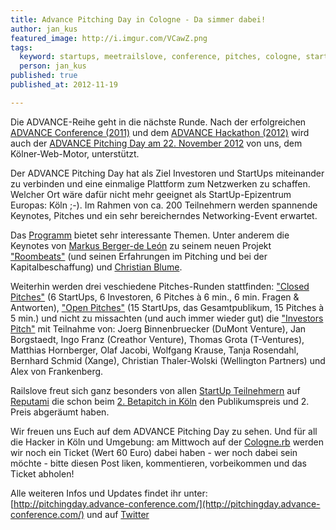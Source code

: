 ```yaml
---
title: Advance Pitching Day in Cologne - Da simmer dabei!
author: jan_kus
featured_image: http://i.imgur.com/VCawZ.png
tags:
  keyword: startups, meetrailslove, conference, pitches, cologne, startups, railslove
  person: jan_kus
published: true
published_at: 2012-11-19

---
```


Die ADVANCE-Reihe geht in die nächste Runde. Nach der erfolgreichen [ADVANCE Conference (2011)](http://www.advance-conference.com/) und dem [ADVANCE Hackathon (2012)](http://hackathon.advance-conference.com/) wird auch der [ADVANCE Pitching Day am 22. November 2012](http://pitchingday.advance-conference.com/) von uns, dem Kölner-Web-Motor, unterstützt.

Der ADVANCE Pitching Day hat als Ziel Investoren und StartUps miteinander zu verbinden und eine einmalige Plattform zum Netzwerken zu schaffen. Welcher Ort wäre dafür nicht mehr geeignet als StartUp-Epizentrum Europas: Köln ;-). Im Rahmen von ca. 200 Teilnehmern werden spannende Keynotes, Pitches und ein sehr bereicherndes Networking-Event erwartet.

Das [Programm](http://pitchingday.advance-conference.com/programm/) bietet sehr interessante Themen. Unter anderem die Keynotes von [Markus Berger-de León](http://pitchingday.advance-conference.com/speaker/profile/berger-de-leon-markus/) zu seinem neuen Projekt ["Roombeats"](http://roombeats.com/) (und seinen Erfahrungen im Pitching und bei der Kapitalbeschaffung) und [Christian Blume](http://pitchingday.advance-conference.com/speaker/profile/blume-christian/).

Weiterhin werden drei veschiedene Pitches-Runden stattfinden: ["Closed Pitches"](http://pitchingday.advance-conference.com/program/overview/closed-startup-pitches/) (6 StartUps, 6 Investoren, 6 Pitches à 6 min., 6 min. Fragen & Antworten), ["Open Pitches"](http://pitchingday.advance-conference.com/program/overview/open-startup-pitches/) (15 StartUps, das Gesamtpublikum, 15 Pitches à 5 min.) und nicht zu missachten (und auch immer wieder gut) die ["Investors Pitch"](http://pitchingday.advance-conference.com/program/overview/investors-pitch/) mit Teilnahme von: Joerg Binnenbruecker (DuMont Venture), Jan Borgstaedt, Ingo Franz (Creathor Venture), Thomas Grota (T-Ventures), Matthias Hornberger, Olaf Jacobi, Wolfgang Krause, Tanja Rosendahl, Bernhard Schmid (Xange), Christian Thaler-Wolski (Wellington Partners) und Alex von Frankenberg. 

Railslove freut sich ganz besonders von allen [StartUp Teilnehmern](http://pitchingday.advance-conference.com/network/start-ups/) auf [Reputami](http://www.reputami.com/) die schon beim [2. Betapitch in Köln](http://www.betapitch.de/koeln/) den Publikumspreis und 2. Preis abgeräumt haben.

Wir freuen uns Euch auf dem ADVANCE Pitching Day zu sehen. Und für all die Hacker in Köln und Umgebung: am Mittwoch auf der [Cologne.rb](http://cologne.onruby.de/events/movember-meetup-2012) werden wir noch ein Ticket (Wert 60 Euro) dabei haben - wer noch dabei sein möchte - bitte diesen Post liken, kommentieren, vorbeikommen und das Ticket abholen!

Alle weiteren Infos und Updates findet ihr unter: [http://pitchingday.advance-conference.com/](http://pitchingday.advance-conference.com/) und auf [Twitter](http://twitter.com/advanceconf)